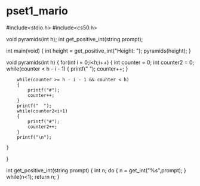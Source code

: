# pset1_mario
#include<stdio.h>
#include<cs50.h>

void pyramids(int h);
int get_positive_int(string prompt);

int main(void)
{
    int height = get_positive_int("Height: ");
    pyramids(height);
}

void pyramids(int h)
{
    for(int i = 0;i<h;i++)
    {
        int counter = 0;
        int counter2 = 0;
        while(counter < h - i - 1)
        {
            printf(" ");
            counter++;
        }
        
        while(counter >= h - i - 1 && counter < h)
        {
            printf("#");
            counter++;
        }
        printf("  ");
        while(counter2<i+1)
        {
            printf("#");
            counter2++;
        }
        printf("\n");
        
    }
}

int get_positive_int(string prompt)
{
    int n;
    do
    {
        n = get_int("%s",prompt);
    }
    while(n<1);
    return n;
}
